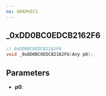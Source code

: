```yaml
---
ns: GRAPHICS
---
```

## _0xDD0BC0EDCB2162F6

```c
// 0xDD0BC0EDCB2162F6
void _0xDD0BC0EDCB2162F6(Any p0);
```

## Parameters
* **p0**:
